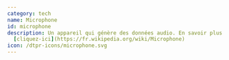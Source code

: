 ```yaml
---
category: tech
name: Microphone
id: microphone
description: Un appareil qui génère des données audio. En savoir plus
  [cliquez-ici](https://fr.wikipedia.org/wiki/Microphone)
icon: /dtpr-icons/microphone.svg
---
```

